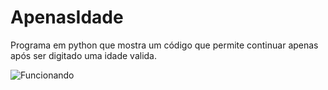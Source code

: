 # ApenasIdade
Programa em python que mostra um código que permite continuar apenas após ser digitado uma idade valida.

![Funcionando](/Funcionando.gif)
